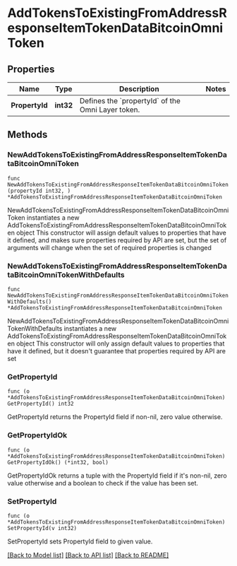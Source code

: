 # AddTokensToExistingFromAddressResponseItemTokenDataBitcoinOmniToken

## Properties

Name | Type | Description | Notes
------------ | ------------- | ------------- | -------------
**PropertyId** | **int32** | Defines the &#x60;propertyId&#x60; of the Omni Layer token. | 

## Methods

### NewAddTokensToExistingFromAddressResponseItemTokenDataBitcoinOmniToken

`func NewAddTokensToExistingFromAddressResponseItemTokenDataBitcoinOmniToken(propertyId int32, ) *AddTokensToExistingFromAddressResponseItemTokenDataBitcoinOmniToken`

NewAddTokensToExistingFromAddressResponseItemTokenDataBitcoinOmniToken instantiates a new AddTokensToExistingFromAddressResponseItemTokenDataBitcoinOmniToken object
This constructor will assign default values to properties that have it defined,
and makes sure properties required by API are set, but the set of arguments
will change when the set of required properties is changed

### NewAddTokensToExistingFromAddressResponseItemTokenDataBitcoinOmniTokenWithDefaults

`func NewAddTokensToExistingFromAddressResponseItemTokenDataBitcoinOmniTokenWithDefaults() *AddTokensToExistingFromAddressResponseItemTokenDataBitcoinOmniToken`

NewAddTokensToExistingFromAddressResponseItemTokenDataBitcoinOmniTokenWithDefaults instantiates a new AddTokensToExistingFromAddressResponseItemTokenDataBitcoinOmniToken object
This constructor will only assign default values to properties that have it defined,
but it doesn't guarantee that properties required by API are set

### GetPropertyId

`func (o *AddTokensToExistingFromAddressResponseItemTokenDataBitcoinOmniToken) GetPropertyId() int32`

GetPropertyId returns the PropertyId field if non-nil, zero value otherwise.

### GetPropertyIdOk

`func (o *AddTokensToExistingFromAddressResponseItemTokenDataBitcoinOmniToken) GetPropertyIdOk() (*int32, bool)`

GetPropertyIdOk returns a tuple with the PropertyId field if it's non-nil, zero value otherwise
and a boolean to check if the value has been set.

### SetPropertyId

`func (o *AddTokensToExistingFromAddressResponseItemTokenDataBitcoinOmniToken) SetPropertyId(v int32)`

SetPropertyId sets PropertyId field to given value.



[[Back to Model list]](../README.md#documentation-for-models) [[Back to API list]](../README.md#documentation-for-api-endpoints) [[Back to README]](../README.md)


